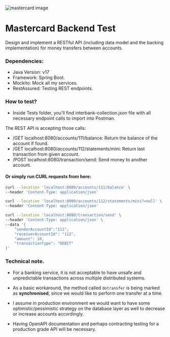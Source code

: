 ![mastercard image](https://www.investopedia.com/thmb/mwHW7XCk-VHMUdAIOPHvuOsMQAU=/1500x0/filters:no_upscale():max_bytes(150000):strip_icc()/522421671-5bfc38d946e0fb00517f989a.jpg)

# Mastercard Backend Test

Design and implement a RESTful API (including data model and the backing implementation) for
money transfers between accounts.

### Dependencies:

- Java Version: v17
- Framework: Spring Boot.
- Mockito: Mock all my services.
- RestAssured: Testing REST endpoints.

### How to test?

- Inside Tests folder, you'll find interbank-collection.json file with all necessary endpoint calls to import into
  Postman.

The REST API is accepting those calls:

- /GET localhost:8080/accounts/111/balance: Return the balance of the account if found.
- /GET localhost:8080/accounts/112/statements/mini: Return last transaction from given account.
- /POST localhost:8080/transaction/send: Send money to another account.

#### Or simply run CURL requests from here:

```BASH
curl --location 'localhost:8080/accounts/111/balance' \
--header 'Content-Type: application/json'
```

```BASH
curl --location 'localhost:8080/accounts/112/statements/mini?=null' \
--header 'Content-Type: application/json'
```

```BASH
curl --location 'localhost:8080/transaction/send' \
--header 'Content-Type: application/json' \
--data '{
    "senderAccountId":"111",
    "receiverAccountId": "112",
    "amount": 10,
    "transactionType": "DEBIT"
}'
```

### Technical note.

- For a banking service, it is not acceptable to have unsafe and unpredictable transactions across multiple distributed
  systems.

- As a basic workaround, the method called ``dotransfer`` is being marked as **synchronised**, since we would like to
  perform one transfer at a time.

- I assume in production environment we would want to have some optimistic/pessimistic strategy on the database layer as
  well to decrease or increase accounts accordingly.

- Having OpenAPI documentation and perhaps contracting testing for a production grade API will be necessary.
